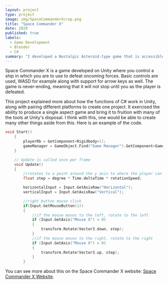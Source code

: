 ```yaml
---
layout: project
type: project
image: img/SpaceCommanderXcrop.png
title: "Space Commander X"
date: 2020
published: true
labels:
  - Game Development
  - Blender
  - C#
summary: "I developed a Nostalgic Asteroid-type game that is accessible on the site."
---
```



Space Commander X is a game developed on Unity where you control a ship in which you are to use to defeat oncoming forces. 
Basic controls are used, WASD for example along with support for arrow keys as well.
The game is never-ending, meaning that it will not stop until you as the player is defeated.

This project explained more about how the functions of C# work in Unity, along with pairing different platforms to create one project. It exercised the ability to produce
a single aspect game and bring it to fruition with many of the tools at Unity's disposal. I think with this, one would be able to create many other things aside from this.
Here is an example of the code.
```cpp
void Start()
    {
        playerRb = GetComponent<Rigidbody>();
        gameManager = GameObject.Find("Game Manager").GetComponent<GameManager>();
    }

    // Update is called once per frame
    void Update()
    {
        //rotates to a point around the y axis to where the player can control where they can shoot
        float step = degree * Time.deltaTime * rotationSpeed;

        horizontalInput = Input.GetAxisRaw("Horizontal");
        verticalInput = Input.GetAxisRaw("Vertical");

        //right button mouse click
        if(Input.GetMouseButton(1))
        {
            //if the mouse moves to the left, rotate to the left
            if (Input.GetAxis("Mouse X") < 0)
            {
                transform.Rotate(Vector3.down, step);
            }
            //if the mouse moves to the right, rotate to the right
            if (Input.GetAxis("Mouse X") > 0)
            {
                transform.Rotate(Vector3.up, step);
            }
        }
```

You can see more about this on the Space Commander X website: [Space Commander X Website](https://nostalgialabs.weebly.com/).

